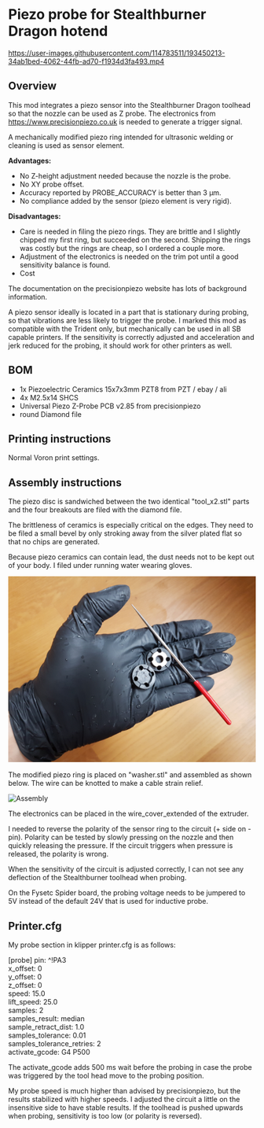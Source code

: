 # Piezo probe for Stealthburner Dragon hotend



https://user-images.githubusercontent.com/114783511/193450213-34ab1bed-4062-44fb-ad70-f1934d3fa493.mp4



## Overview
This mod integrates a piezo sensor into the Stealthburner Dragon toolhead so that the nozzle can be used as Z probe. The electronics from https://www.precisionpiezo.co.uk is needed to generate a trigger signal.

A mechanically modified piezo ring intended for ultrasonic welding or cleaning is used as sensor element.

__Advantages:__
- No Z-height adjustment needed because the nozzle is the probe.
- No XY probe offset.
- Accuracy reported by PROBE_ACCURACY is better than 3 µm.
- No compliance added by the sensor (piezo element is very rigid).

__Disadvantages:__
- Care is needed in filing the piezo rings. They are brittle and I slightly chipped my first ring, but succeeded on the second. Shipping the rings was costly but the rings are cheap, so I ordered a couple more.
- Adjustment of the electronics is needed on the trim pot until a good sensitivity balance is found.
- Cost

The documentation on the precisionpiezo website has lots of background information.

A piezo sensor ideally is located in a part that is stationary during probing, so that vibrations are less likely to trigger the probe. I marked this mod as compatible with the Trident only, but mechanically can be used in all SB capable printers. If the sensitivity is correctly adjusted and acceleration and jerk reduced for the probing, it should work for other printers as well.


## BOM
* 1x Piezoelectric Ceramics 15x7x3mm PZT8 from PZT / ebay / ali
* 4x M2.5x14 SHCS 
* Universal Piezo Z-Probe PCB v2.85 from precisionpiezo
* round Diamond file

## Printing instructions
Normal Voron print settings.

## Assembly instructions
The piezo disc is sandwiched between the two identical "tool_x2.stl" parts and the four breakouts are filed with the diamond file.

The brittleness of ceramics is especially critical on the edges. They need to be filed a small bevel by only stroking away from the silver plated flat so that no chips are generated.

Because piezo ceramics can contain lead, the dust needs not to be kept out of your body. I filed under running water wearing gloves. 

![Modification](Images/Modification.png)

The modified piezo ring is placed on "washer.stl" and assembled as shown below. The wire can be knotted to make a cable strain relief.

![Assembly](Images/Assembly.png)

The electronics can be placed in the wire_cover_extended of the extruder.

I needed to reverse the polarity of the sensor ring to the circuit (+ side on - pin). Polarity can be tested by slowly pressing on the nozzle and then quickly releasing the pressure. If the circuit triggers when pressure is released, the polarity is wrong.

When the sensitivity of the circuit is adjusted correctly, I can not see any deflection of the Stealthburner toolhead when probing.

On the Fysetc Spider board, the probing voltage needs to be jumpered to 5V instead of the default 24V that is used for inductive probe.

## Printer.cfg

My probe section in klipper printer.cfg is as follows:

[probe]
pin: ^!PA3  
x_offset: 0  
y_offset: 0  
z_offset: 0  
speed: 15.0  
lift_speed: 25.0  
samples: 2  
samples_result: median   
sample_retract_dist: 1.0  
samples_tolerance: 0.01  
samples_tolerance_retries: 2  
activate_gcode: G4 P500  

The activate_gcode adds 500 ms wait before the probing in case the probe was triggered by the tool head move to the probing position.

My probe speed is much higher than advised by precisionpiezo, but the results stabilized with higher speeds. I adjusted the circuit a little on the insensitive side to have stable results. If the toolhead is pushed upwards when probing, sensitivity is too low (or polarity is reversed). 

